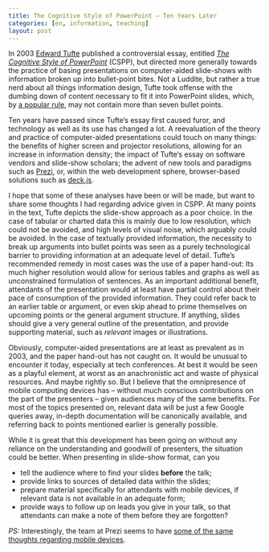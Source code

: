```yaml
---
title: The Cognitive Style of PowerPoint – Ten Years Later
categories: [en, information, teaching]
layout: post
---
```


In 2003 [Edward Tufte][1] published a controversial essay, entitled
[<cite>The Cognitive Style of PowerPoint</cite>][2] (CSPP), but directed
more generally towards the practice of basing presentations on
computer-aided slide-shows with information broken up into bullet-point
bites. Not a Luddite, but rather a true nerd about all things
information design, Tufte took offense with the dumbing down of content
necessary to fit it into PowerPoint slides, which, by [a popular
rule][3], may not contain more than seven bullet points.

Ten years have passed since Tufte&lsquo;s essay first caused furor, and
technology as well as its use has changed a lot. A reevaluation of the
theory and practice of computer-aided presentations could touch on many
things: the benefits of higher screen and projector resolutions,
allowing for an increase in information density; the impact of
Tufte&lsquo;s essay on software vendors and slide-show scholars; the
advent of new tools and paradigms such as [Prezi][4], or, within the web
development sphere, browser-based solutions such as [deck.js][5].

I hope that some of these analyses have been or will be made, but want
to share some thoughts I had regarding advice given in CSPP. At many
points in the text, Tufte depicts the slide-show approach as a poor
choice. In the case of tabular or charted data this is mainly due to low
resolution, which could not be avoided, and high levels of visual noise,
which arguably could be avoided. In the case of textually provided
information, the necessity to break up arguments into bullet points was
seen as a purely technological barrier to providing information at an
adequate level of detail. Tufte&rsquo;s recommended remedy in most cases
was the use of a paper hand-out: Its much higher resolution would allow
for serious tables and graphs as well as unconstrained formulation of
sentences. As an important additional benefit, attendants of the
presentation would at least have partial control about their pace of
consumption of the provided information.  They could refer back to an
earlier table or argument, or even skip ahead to prime themselves on
upcoming points or the general argument structure. If anything, slides
should give a very general outline of the presentation, and provide
supporting material, such as <em>relevant</em> images or illustrations.

Obviously, computer-aided presentations are at least as prevalent as in
2003, and the paper hand-out has not caught on. It would be unusual to
encounter it today, especially at tech conferences. At best it would be
seen as a playful element, at worst as an anachronistic act and waste of
physical resources. And maybe rightly so. But I believe that the
omnipresence of mobile computing devices has &ndash; without much
conscious contributions on the part of the presenters &ndash; given
audiences many of the same benefits. For most of the topics presented
on, relevant data will be just a few Google queries away, in-depth
documentation will be canonically available, and referring back to
points mentioned earlier is generally possible.

While it is great that this development has been going on without any
reliance on the understanding and goodwill of presenters, the situation
could be better.  When presenting in slide-show format, can you

* tell the audience where to find your slides <strong>before</strong>
  the talk;
* provide links to sources of detailed data within the slides;
* prepare material specifically for attendants with mobile devices, if
  relevant data is not available in an adequate form;
* provide ways to follow up on leads you give in your talk, so that
  attendants can make a note of them before they are forgotten?

<i>PS:</i> Interestingly, the team at Prezi seems to have [some of the same
thoughts regarding mobile devices][6].

[1]: http://en.wikipedia.org/wiki/Edward_Tufte
[2]: http://www.edwardtufte.com/tufte/books_pp
[3]: http://www.edwardtufte.com/bboard/q-and-a-fetch-msg?msg_id=0000U6
[4]: http://prezi.com/
[5]: http://imakewebthings.com/deck.js/
[6]: http://beautifulbits.prezi.com/latest/2013/1/21/a-day-with-edward-tufte.html
